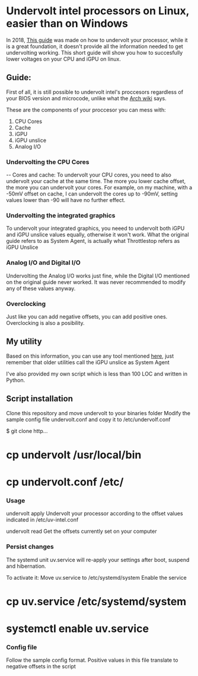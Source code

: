 # Undervolt intel processors on Linux, easier than on Windows

In 2018, [This guide](https://github.com/mihic/linux-intel-undervolt) was made on how to undervolt your processor, while it is a great foundation, it doesn't provide all the information needed to get undervolting working. This short guide will show you how to succesfully lower voltages on your CPU and iGPU on linux.


## Guide:
First of all, it is still possible to undervolt intel's proccesors regardless of your BIOS version and microcode, unlike what the [Arch wiki](https://wiki.archlinux.org/title/Undervolting_CPU) says.

These are the components of your proccesor you can mess with:

1. CPU Cores
2. Cache
3. iGPU
4. iGPU unslice
5. Analog I/O


### Undervolting the CPU Cores
-- Cores and cache:
To undervolt your CPU cores, you need to also undervolt your cache at the same time. The more you lower cache offset, the more you can undervolt your cores.
For example, on my machine, with a -50mV offset on cache, I can undervolt the cores up to -90mV, setting values lower than -90 will have no further effect.

### Undervolting the integrated graphics
To undervolt your integrated graphics, you neeed to undervolt both iGPU and iGPU unslice values equally, otherwise it won't work. What the original guide refers to as System Agent, is actually what Throttlestop refers as iGPU Unslice


### Analog I/O and Digital I/O
Undervolting the Analog I/O works just fine, while the Digital I/O mentioned on the original guide never worked. It was never recommended to modify any of these values anyway.


### Overclocking
Just like you can add negative offsets, you can add positive ones. Overclocking is also a posibility.


## My utility 

Based on this information, you can use any tool mentioned [here](original-github.com), just remember that older utilities call the iGPU unslice as System Agent

I've also provided my own script which is less than 100 LOC and written in Python.



## Script installation 
Clone this repository and move undervolt to your binaries folder
Modify the sample config file undervolt.conf and copy it to /etc/undervolf.conf

$ git clone http...
# cp undervolt /usr/local/bin
# cp undervolt.conf /etc/

### Usage

undervolt apply
Undervolt your processor according to the offset values indicated in /etc/uv-intel.conf

undervolt read
Get the offsets currently set on your computer

### Persist changes
The systemd unit uv.service will re-apply your settings after boot, suspend and hibernation.

To activate it:
Move uv.service to /etc/systemd/system
Enable the service

# cp uv.service /etc/systemd/system
# systemctl enable uv.service

### Config file
Follow the sample config format. Positive values in this file translate to negative offsets in the script